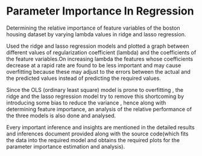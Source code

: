 # Parameter Importance In Regression 
Determining the relative importance of feature variables of the boston housing dataset by varying lambda values in ridge and lasso regression.

Used the ridge and lasso regression models and plotted a graph
between different values of regularization coefficient (lambda)
and the coefficients of the feature variables.On increasing lambda 
the features whose coefficients decrease at a rapid rate are found 
to be less important and may cause overfitting because these may adjust 
to the errors between the actual and the predicted values instead of predicting 
the required values.

Since the OLS (ordinary least square) model is prone to overfitting , the ridge 
and the lasso regression model try to remove this shortcoming by introducing some bias
to reduce the variance , hence along with determining feature importance, an analysis of the 
relative performance of the three models is also done and analysed.

Every important inference and insights are mentioned in the detailed results and inferences document 
provided along with the source code(which fits the data into the required model and obtains the required plots for the parameter importance estimation and analysis).
